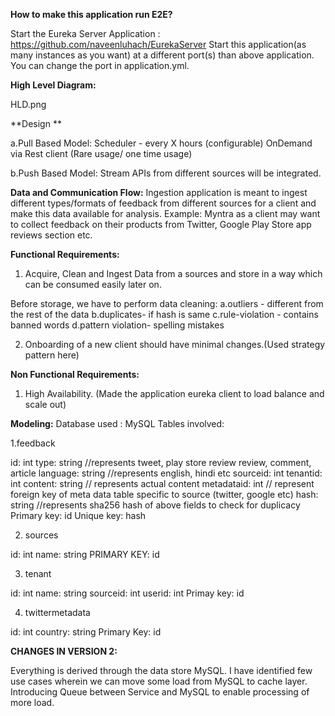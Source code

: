 **How to make this application run E2E?**

Start the Eureka Server Application : https://github.com/naveenluhach/EurekaServer
Start this application(as many instances as you want) at a different port(s) than above application. You can change the port in application.yml.


**High Level Diagram:**

HLD.png

**Design **

a.Pull Based Model:
Scheduler - every X hours (configurable)
OnDemand via Rest client (Rare usage/ one time usage)

b.Push Based Model:
Stream APIs from different sources will be integrated.


**Data and Communication Flow:**
Ingestion application is meant to ingest different types/formats of feedback from different sources for a client and make this data available for analysis.
Example: Myntra as a client may want to collect feedback on their products from Twitter, Google Play Store app reviews section etc.


**Functional Requirements:**
1. Acquire, Clean and Ingest Data from a sources and store in a way which can be consumed easily later on.
  
Before storage, we have to perform data cleaning:
a.outliers - different from the rest of the data
b.duplicates- if hash is same
c.rule-violation - contains banned words
d.pattern violation- spelling mistakes

2. Onboarding of a new client should have minimal changes.(Used strategy pattern here)

**Non Functional Requirements:**
1. High Availability. (Made the application eureka client to load balance and scale out)


**Modeling:**
Database used : MySQL
Tables involved:

1.feedback

  id: int
  type: string //represents tweet, play store review review, comment, article
  language: string //represents english, hindi etc
  sourceid: int 
  tenantid: int 
  content: string // represents actual content
  metadataid: int // represent foreign key of meta data table specific to source (twitter, google etc)
  hash: string //represents sha256 hash of above fields to check for duplicacy
  Primary key: id
  Unique key: hash
  
2. sources

  id: int
  name: string 
  PRIMARY KEY: id

3. tenant
   
  id: int 
  name: string
  sourceid: int
  userid: int 
  Primay key: id


4. twittermetadata

id: int
country: string 
Primary Key: id


**CHANGES IN VERSION 2:**

Everything is derived through the data store MySQL. I have identified few use cases wherein we can move some load from MySQL to cache layer.
Introducing Queue between Service and MySQL to enable processing of more load.
